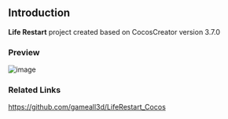 ## Introduction
**Life Restart** project created based on CocosCreator version 3.7.0

### Preview
![image](../../../gif/202209/2022092204.gif)

### Related Links
https://github.com/gameall3d/LifeRestart_Cocos